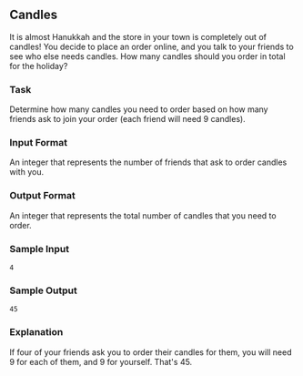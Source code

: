## Candles  

It is almost Hanukkah and the store in your town is completely out of candles! You decide to place an order online, and you talk to your friends to see who else needs candles. How many candles should you order in total for the holiday? 

### Task 
Determine how many candles you need to order based on how many friends ask to join your order (each friend will need 9 candles).

### Input Format 
An integer that represents the number of friends that ask to order candles with you.

### Output Format 
An integer that represents the total number of candles that you need to order.

### Sample Input
```
4
```
### Sample Output
```
45
```
### Explanation 
If four of your friends ask you to order their candles for them, you will need 9 for each of them, and 9 for yourself. That's 45.
